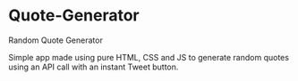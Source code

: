 # Quote-Generator
Random Quote Generator

Simple app made using pure HTML, CSS and JS to generate random quotes using an API call with an instant Tweet button.
